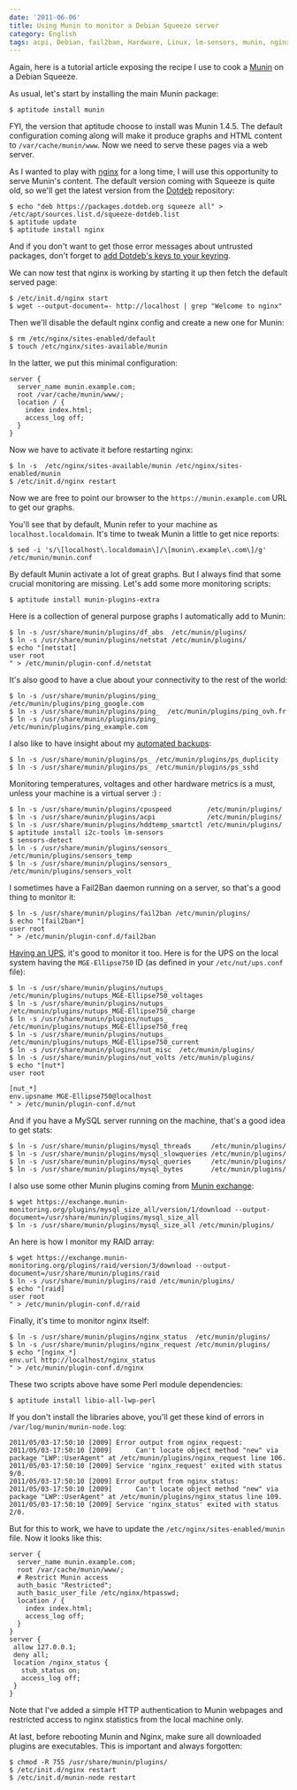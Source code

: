 ```yaml
---
date: '2011-06-06'
title: Using Munin to monitor a Debian Squeeze server
category: English
tags: acpi, Debian, fail2ban, Hardware, Linux, lm-sensors, munin, nginx, nut, RAID, Server, Debian Squeeze, Perl, Regular expression
---
```


Again, here is a tutorial article exposing the recipe I use to cook a [Munin](https://en.wikipedia.org/wiki/Munin_%28network_monitoring_application%29) on a Debian Squeeze.

As usual, let's start by installing the main Munin package:

```shell-session
$ aptitude install munin
```

FYI, the version that aptitude choose to install was Munin 1.4.5. The default configuration coming along will make it produce graphs and HTML content to `/var/cache/munin/www`. Now we need to serve these pages via a web server.

As I wanted to play with [nginx](https://en.wikipedia.org/wiki/Nginx) for a long time, I will use this opportunity to serve Munin's content. The default version coming with Squeeze is quite old, so we'll get the latest version from the [Dotdeb](https://www.dotdeb.org/) repository:

```shell-session
$ echo "deb https://packages.dotdeb.org squeeze all" > /etc/apt/sources.list.d/squeeze-dotdeb.list
$ aptitude update
$ aptitude install nginx
```

And if you don't want to get those error messages about untrusted packages, don't forget to [add Dotdeb's keys to your keyring](https://www.dotdeb.org/2010/07/11/dotdeb-packages-are-now-signed/).

We can now test that nginx is working by starting it up then fetch the default served page:

```shell-session
$ /etc/init.d/nginx start
$ wget --output-document=- http://localhost | grep "Welcome to nginx"
```

Then we'll disable the default nginx config and create a new one for Munin:

```shell-session
$ rm /etc/nginx/sites-enabled/default
$ touch /etc/nginx/sites-available/munin
```

In the latter, we put this minimal configuration:

```nginx
server {
  server_name munin.example.com;
  root /var/cache/munin/www/;
  location / {
    index index.html;
    access_log off;
  }
}
```

Now we have to activate it before restarting nginx:

```shell-session
$ ln -s  /etc/nginx/sites-available/munin /etc/nginx/sites-enabled/munin
$ /etc/init.d/nginx restart
```

Now we are free to point our browser to the `https://munin.example.com` URL to get our graphs.

You'll see that by default, Munin refer to your machine as `localhost.localdomain`. It's time to tweak Munin a little to get nice reports:

```shell-session
$ sed -i 's/\[localhost\.localdomain\]/\[munin\.example\.com\]/g' /etc/munin/munin.conf
```

By default Munin activate a lot of great graphs. But I always find that some crucial monitoring are missing. Let's add some more monitoring scripts:

```shell-session
$ aptitude install munin-plugins-extra
```

Here is a collection of general purpose graphs I automatically add to Munin:

```shell-session
$ ln -s /usr/share/munin/plugins/df_abs  /etc/munin/plugins/
$ ln -s /usr/share/munin/plugins/netstat /etc/munin/plugins/
$ echo "[netstat]
user root
" > /etc/munin/plugin-conf.d/netstat
```

It's also good to have a clue about your connectivity to the rest of the world:

```shell-session
$ ln -s /usr/share/munin/plugins/ping_  /etc/munin/plugins/ping_google.com
$ ln -s /usr/share/munin/plugins/ping_  /etc/munin/plugins/ping_ovh.fr
$ ln -s /usr/share/munin/plugins/ping_  /etc/munin/plugins/ping_example.com
```

I also like to have insight about my [automated backups]({filename}/2011/cloud-based-server-backups-duplicity-amazon-s3.md):

```shell-session
$ ln -s /usr/share/munin/plugins/ps_ /etc/munin/plugins/ps_duplicity
$ ln -s /usr/share/munin/plugins/ps_ /etc/munin/plugins/ps_sshd
```

Monitoring temperatures, voltages and other hardware metrics is a must, unless your machine is a virtual server :) :

```shell-session
$ ln -s /usr/share/munin/plugins/cpuspeed         /etc/munin/plugins/
$ ln -s /usr/share/munin/plugins/acpi             /etc/munin/plugins/
$ ln -s /usr/share/munin/plugins/hddtemp_smartctl /etc/munin/plugins/
$ aptitude install i2c-tools lm-sensors
$ sensors-detect
$ ln -s /usr/share/munin/plugins/sensors_ /etc/munin/plugins/sensors_temp
$ ln -s /usr/share/munin/plugins/sensors_ /etc/munin/plugins/sensors_volt
```

I sometimes have a Fail2Ban daemon running on a server, so that's a good thing to monitor it:

```shell-session
$ ln -s /usr/share/munin/plugins/fail2ban /etc/munin/plugins/
$ echo "[fail2ban*]
user root
" > /etc/munin/plugin-conf.d/fail2ban
```

[Having an UPS]({filename}/2011/mge-ellipse-750-ups-debian-squeeze.md), it's good to monitor it too. Here is for the UPS on the local system having the `MGE-Ellipse750` ID (as defined in your `/etc/nut/ups.conf` file):

```shell-session
$ ln -s /usr/share/munin/plugins/nutups_   /etc/munin/plugins/nutups_MGE-Ellipse750_voltages
$ ln -s /usr/share/munin/plugins/nutups_   /etc/munin/plugins/nutups_MGE-Ellipse750_charge
$ ln -s /usr/share/munin/plugins/nutups_   /etc/munin/plugins/nutups_MGE-Ellipse750_freq
$ ln -s /usr/share/munin/plugins/nutups_   /etc/munin/plugins/nutups_MGE-Ellipse750_current
$ ln -s /usr/share/munin/plugins/nut_misc  /etc/munin/plugins/
$ ln -s /usr/share/munin/plugins/nut_volts /etc/munin/plugins/
$ echo "[nut*]
user root

[nut_*]
env.upsname MGE-Ellipse750@localhost
" > /etc/munin/plugin-conf.d/nut
```

And if you have a MySQL server running on the machine, that's a good idea to get stats:

```shell-session
$ ln -s /usr/share/munin/plugins/mysql_threads     /etc/munin/plugins/
$ ln -s /usr/share/munin/plugins/mysql_slowqueries /etc/munin/plugins/
$ ln -s /usr/share/munin/plugins/mysql_queries     /etc/munin/plugins/
$ ln -s /usr/share/munin/plugins/mysql_bytes       /etc/munin/plugins/
```

I also use some other Munin plugins coming from [Munin exchange](https://exchange.munin-monitoring.org):

```shell-session
$ wget https://exchange.munin-monitoring.org/plugins/mysql_size_all/version/1/download --output-document=/usr/share/munin/plugins/mysql_size_all
$ ln -s /usr/share/munin/plugins/mysql_size_all /etc/munin/plugins/
```

An here is how I monitor my RAID array:

```shell-session
$ wget https://exchange.munin-monitoring.org/plugins/raid/version/3/download --output-document=/usr/share/munin/plugins/raid
$ ln -s /usr/share/munin/plugins/raid /etc/munin/plugins/
$ echo "[raid]
user root
" > /etc/munin/plugin-conf.d/raid
```

Finally, it's time to monitor nginx itself:

```shell-session
$ ln -s /usr/share/munin/plugins/nginx_status  /etc/munin/plugins/
$ ln -s /usr/share/munin/plugins/nginx_request /etc/munin/plugins/
$ echo "[nginx_*]
env.url http://localhost/nginx_status
" > /etc/munin/plugin-conf.d/nginx
```

These two scripts above have some Perl module dependencies:

```shell-session
$ aptitude install libio-all-lwp-perl
```

If you don't install the libraries above, you'll get these kind of errors in `/var/log/munin/munin-node.log`:

```text
2011/05/03-17:50:10 [2009] Error output from nginx_request:
2011/05/03-17:50:10 [2009]      Can't locate object method "new" via package "LWP::UserAgent" at /etc/munin/plugins/nginx_request line 106.
2011/05/03-17:50:10 [2009] Service 'nginx_request' exited with status 9/0.
2011/05/03-17:50:10 [2009] Error output from nginx_status:
2011/05/03-17:50:10 [2009]      Can't locate object method "new" via package "LWP::UserAgent" at /etc/munin/plugins/nginx_status line 109.
2011/05/03-17:50:10 [2009] Service 'nginx_status' exited with status 2/0.
```

But for this to work, we have to update the `/etc/nginx/sites-enabled/munin` file. Now it looks like this:

```nginx
server {
  server_name munin.example.com;
  root /var/cache/munin/www/;
  # Restrict Munin access
  auth_basic "Restricted";
  auth_basic_user_file /etc/nginx/htpasswd;
  location / {
    index index.html;
    access_log off;
  }
}
server {
 allow 127.0.0.1;
 deny all;
 location /nginx_status {
   stub_status on;
   access_log off;
 }
}
```

Note that I've added a simple HTTP authentication to Munin webpages and restricted access to nginx statistics from the local machine only.

At last, before rebooting Munin and Nginx, make sure all downloaded plugins are executables. This is important and always forgotten:

```shell-session
$ chmod -R 755 /usr/share/munin/plugins/
$ /etc/init.d/nginx restart
$ /etc/init.d/munin-node restart
```
